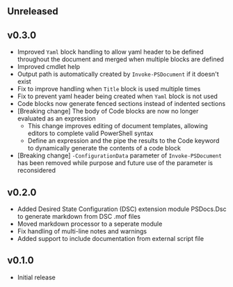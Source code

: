 
## Unreleased

## v0.3.0

- Improved `Yaml` block handling to allow yaml header to be defined throughout the document and merged when multiple blocks are defined
- Improved cmdlet help
- Output path is automatically created by `Invoke-PSDocument` if it doesn't exist
- Fix to improve handling when `Title` block is used multiple times
- Fix to prevent yaml header being created when `Yaml` block is not used
- Code blocks now generate fenced sections instead of indented sections
- [Breaking change] The body of Code blocks are now no longer evaluated as an expression
  - This change improves editing of document templates, allowing editors to complete valid PowerShell syntax
  - Define an expression and the pipe the results to the Code keyword to dynamically generate the contents of a code block
- [Breaking change] `-ConfigurationData` parameter of `Invoke-PSDocument` has been removed while purpose and future use of the parameter is reconsidered

## v0.2.0

- Added Desired State Configuration (DSC) extension module PSDocs.Dsc to generate markdown from DSC .mof files
- Moved markdown processor to a seperate module
- Fix handling of multi-line notes and warnings
- Added support to include documentation from external script file

## v0.1.0

- Initial release